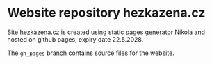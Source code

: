 # Website repository hezkazena.cz

Site [hezkazena.cz](https://hezkazena.cz) is created using static pages generator [Nikola](https://getnikola.com/) and hosted on github pages, expiry date 22.5.2028.

The `gh_pages` branch contains source files for the website.
